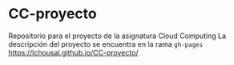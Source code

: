 # CC-proyecto
  Repositorio para el proyecto de la asignatura Cloud Computing
  La descripción del proyecto se encuentra en la rama `gh-pages` https://lchousal.github.io/CC-proyecto/
